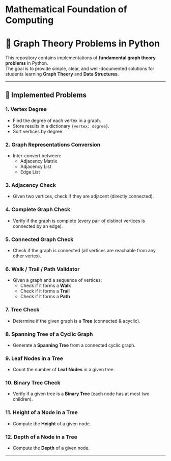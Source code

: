 # Mathematical Foundation of Computing
# 📘 Graph Theory Problems in Python  

This repository contains implementations of **fundamental graph theory problems** in Python.  
The goal is to provide simple, clear, and well-documented solutions for students learning **Graph Theory** and **Data Structures**.  

---

## 🚀 Implemented Problems  

### 1. Vertex Degree  
- Find the degree of each vertex in a graph.  
- Store results in a dictionary `{vertex: degree}`.  
- Sort vertices by degree.  

### 2. Graph Representations Conversion  
- Inter-convert between:
  - Adjacency Matrix  
  - Adjacency List  
  - Edge List  

### 3. Adjacency Check  
- Given two vertices, check if they are adjacent (directly connected).  

### 4. Complete Graph Check  
- Verify if the graph is complete (every pair of distinct vertices is connected by an edge).  

### 5. Connected Graph Check  
- Check if the graph is connected (all vertices are reachable from any other vertex).  

### 6. Walk / Trail / Path Validator  
- Given a graph and a sequence of vertices:
  - Check if it forms a **Walk**  
  - Check if it forms a **Trail**  
  - Check if it forms a **Path**  

### 7. Tree Check  
- Determine if the given graph is a **Tree** (connected & acyclic).  

### 8. Spanning Tree of a Cyclic Graph  
- Generate a **Spanning Tree** from a connected cyclic graph.  

### 9. Leaf Nodes in a Tree  
- Count the number of **Leaf Nodes** in a given tree.  

### 10. Binary Tree Check  
- Verify if a given tree is a **Binary Tree** (each node has at most two children).  

### 11. Height of a Node in a Tree  
- Compute the **Height** of a given node.  

### 12. Depth of a Node in a Tree  
- Compute the **Depth** of a given node.  

---



